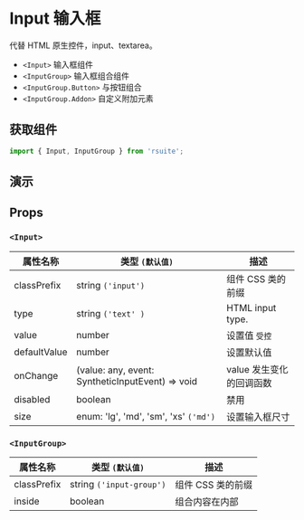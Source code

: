# Input 输入框

代替 HTML 原生控件，input、textarea。

* `<Input>` 输入框组件
* `<InputGroup>` 输入框组合组件
* `<InputGroup.Button>` 与按钮组合
* `<InputGroup.Addon>` 自定义附加元素

## 获取组件

```js
import { Input, InputGroup } from 'rsuite';
```

## 演示

<!--{demo}-->

## Props

### `<Input>`

| 属性名称     | 类型 `(默认值)`                                                    | 描述                     |
| ------------ | ------------------------------------------------------------------ | ------------------------ |
| classPrefix  | string `('input')`                                                 | 组件 CSS 类的前缀        |
| type         | string `('text' )`                                                 | HTML input type.         |
| value        | number                                                             | 设置值 `受控`            |
| defaultValue | number                                                             | 设置默认值               |
| onChange     | (value: any, event: SyntheticInputEvent<HTMLInputElement>) => void | value 发生变化的回调函数 |
| disabled     | boolean                                                            | 禁用                     |
| size         | enum: 'lg', 'md', 'sm', 'xs' `('md')`                              | 设置输入框尺寸           |

### `<InputGroup>`

| 属性名称    | 类型 `(默认值)`          | 描述              |
| ----------- | ------------------------ | ----------------- |
| classPrefix | string `('input-group')` | 组件 CSS 类的前缀 |
| inside      | boolean                  | 组合内容在内部    |

